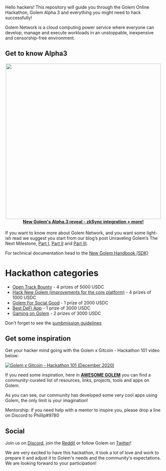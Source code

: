 Hello hackers! This repository will guide you through the Golem Online Hackathon, Golem Alpha 3 and everything you might need to hack successfully!

Golem Network is a cloud computing power service where everyone can develop, manage and execute workloads in an unstoppable, inexpensive and censorship-free environment.

## Get to know Alpha3

<h4 align="center">
  <a href='https://blog.golemproject.net/new-golem-alpha-iii-reveal/'><img
      width='500px'
      alt=''
      src="https://user-images.githubusercontent.com/35585644/101169712-a4293100-363d-11eb-8efa-489e533a9f3a.png" /></a>
  <br/>
  <a href="https://blog.golemproject.net/new-golem-alpha-iii-reveal/">New Golem's Alpha.3 reveal - zkSync integration + more!</a>
</h4>

If you want to know more about Golem Network, and you want some light-ish read we suggest you start from our blog’s post Unraveling Golem’s The Next Milestone, [Part I](https://blog.golemproject.net/next-milestone/), [Part II](https://blog.golemproject.net/next-milestone-part-ii/) and [Part III](https://blog.golemproject.net/next-milestone-part-iii/).

For technical documentation head to the [New Golem Handbook (SDK)](https://handbook.golem.network)

# Hackathon categories

- [Open Track Bounty](https://github.com/golemfactory/hackathons/issues/3) - 4 prizes of 5000 USDC
- [Hack New Golem (improvements for the core platform)](https://github.com/golemfactory/hackathons/issues/6) - 4 prizes of 1000 USDC
- [Golem For Social Good](https://github.com/golemfactory/hackathons/issues/5) - 1 prize of 2000 USDC
- [Best DeFi App](https://github.com/golemfactory/hackathons/issues/4) - 1 prize of 3000 USDC
- [Gaming on Golem](https://github.com/golemfactory/hackathons/issues/9) - 2 prizes of 3000 USDC

Don't forget to see the [sumbmission guidelines](https://github.com/golemfactory/hackathons/blob/main/Submission-Guidelines/README.md)

## Get some inspiration

Get your hacker mind going with the Golem x Gitcoin - Hackathon 101 video below:

[![Golem x Gitcoin - Hackathon 101 (December 2020)](https://img.youtube.com/vi/P6D5ziYcDy0/0.jpg)](https://youtu.be/P6D5ziYcDy0 "Golem x Gitcoin - Hackathon 101 (December 2020)")

If you need some inspiration, here in **[AWESOME GOLEM](https://github.com/golemfactory/awesome-golem)** you can find a community-curated list of resources, links, projects, tools and apps on Golem.

As you can see, our community has developed some very cool apps using Golem, the only limit is your imagination!

Mentorship: if you need help with a mentor to inspire you, please drop a line on Discord to Phillip#9780

## Social

Join us on [Discord](https://chat.golem.network/), join the [Reddit](https://www.reddit.com/r/GolemProject) or follow Golem on [Twitter](https://twitter.com/golemproject)!

We are very excited to have this hackathon, it took a lot of love and work to prepare it and adjust it to Golem's needs and the community's expectations. We are looking forward to your participation!

